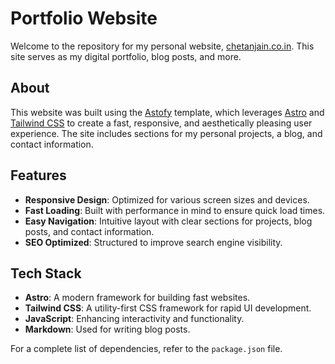 # Portfolio Website

Welcome to the repository for my personal website, [chetanjain.co.in](https://www.chetanjain.co.in). This site serves as my digital portfolio, blog posts, and more.

## About

This website was built using the [Astofy](https://astro.build/themes/details/astrofy-personal-porfolio-website-template/) template, which leverages [Astro](https://astro.build) and [Tailwind CSS](https://tailwindcss.com/) to create a fast, responsive, and aesthetically pleasing user experience. The site includes sections for my personal projects, a blog, and contact information.

## Features

- **Responsive Design**: Optimized for various screen sizes and devices.
- **Fast Loading**: Built with performance in mind to ensure quick load times.
- **Easy Navigation**: Intuitive layout with clear sections for projects, blog posts, and contact information.
- **SEO Optimized**: Structured to improve search engine visibility.

## Tech Stack

- **Astro**: A modern framework for building fast websites.
- **Tailwind CSS**: A utility-first CSS framework for rapid UI development.
- **JavaScript**: Enhancing interactivity and functionality.
- **Markdown**: Used for writing blog posts.

For a complete list of dependencies, refer to the `package.json` file.
